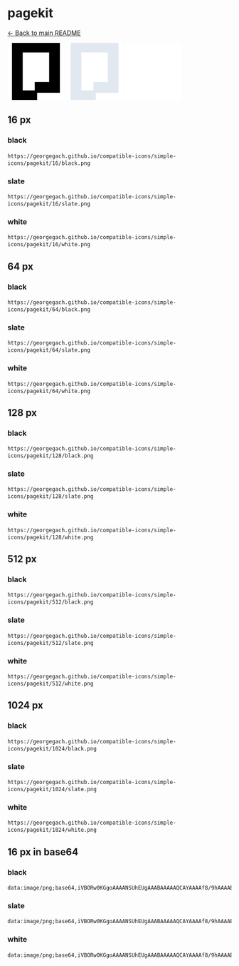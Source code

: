 # pagekit

[← Back to main README](../../README.md)


<img src="./128/black.png" width="128" alt="pagekit black icon" />
<img src="./128/slate.png" width="128" alt="pagekit slate icon" />
<img src="./128/white.png" width="128" alt="pagekit white icon" />

## 16 px

### black
```
https://georgegach.github.io/compatible-icons/simple-icons/pagekit/16/black.png
```

### slate
```
https://georgegach.github.io/compatible-icons/simple-icons/pagekit/16/slate.png
```

### white
```
https://georgegach.github.io/compatible-icons/simple-icons/pagekit/16/white.png
```

## 64 px

### black
```
https://georgegach.github.io/compatible-icons/simple-icons/pagekit/64/black.png
```

### slate
```
https://georgegach.github.io/compatible-icons/simple-icons/pagekit/64/slate.png
```

### white
```
https://georgegach.github.io/compatible-icons/simple-icons/pagekit/64/white.png
```

## 128 px

### black
```
https://georgegach.github.io/compatible-icons/simple-icons/pagekit/128/black.png
```

### slate
```
https://georgegach.github.io/compatible-icons/simple-icons/pagekit/128/slate.png
```

### white
```
https://georgegach.github.io/compatible-icons/simple-icons/pagekit/128/white.png
```

## 512 px

### black
```
https://georgegach.github.io/compatible-icons/simple-icons/pagekit/512/black.png
```

### slate
```
https://georgegach.github.io/compatible-icons/simple-icons/pagekit/512/slate.png
```

### white
```
https://georgegach.github.io/compatible-icons/simple-icons/pagekit/512/white.png
```

## 1024 px

### black
```
https://georgegach.github.io/compatible-icons/simple-icons/pagekit/1024/black.png
```

### slate
```
https://georgegach.github.io/compatible-icons/simple-icons/pagekit/1024/slate.png
```

### white
```
https://georgegach.github.io/compatible-icons/simple-icons/pagekit/1024/white.png
```

## 16 px in base64

### black
```
data:image/png;base64,iVBORw0KGgoAAAANSUhEUgAAABAAAAAQCAYAAAAf8/9hAAAABmJLR0QA/wD/AP+gvaeTAAAAmElEQVQ4je3SPQrCQBAF4M//TlCv4A0svYDW4tm8VCAXsPQCNmphiIW7EmNciVj6YFjm780M+7gjR9nScugGgkJ7FNCvBa/Y4/imaYw5BvVEFta6YJ2Yugo1Zeh5nPA1/gQ/IKjroGnAqOIP2xJssMO5EnsS0ScCmKWSnfBmWHiV8hQTnBp6D1hGJ0q5ybapDeIv9FJFKdwAxxQn64ZoRA0AAAAASUVORK5CYII=
```

### slate
```
data:image/png;base64,iVBORw0KGgoAAAANSUhEUgAAABAAAAAQCAYAAAAf8/9hAAAABmJLR0QA/wD/AP+gvaeTAAAA00lEQVQ4je2PMW7CQBBF3wwGOmSRBgqgSUEJt6BH4iC5ADeg5RBp6DgGHCBNggsLUeAGhIR3aADZjjGyRMnvdnf+m7cC8BvuVwIDSsRg3Wv5QwUQIS5TTna8DPds6I9iUf5WaYB9AtXbXQagsRpfnba/zANsttHIxSxEEo2y6tm8AS8AeEWPZqZBENTvZ+dqIKmZQsBfGI211pjj7AggBmDVJKQQcLX4SC8tNHAVJzrbhPspgEET2Akc/pPllAMQT7C+pQyYdNv+9yNDvQ5Vnn3lUS7Pkz/yr9+eAwAAAABJRU5ErkJggg==
```

### white
```
data:image/png;base64,iVBORw0KGgoAAAANSUhEUgAAABAAAAAQCAYAAAAf8/9hAAAABmJLR0QA/wD/AP+gvaeTAAAAo0lEQVQ4je3TO24CQRCE4W8BQ4YEXME3IOQCEFucjUshcQFCLkBiOwAVwYLM8liziJA/rOmu6dbUgCSrNGcFLSV7zdlD50LcYY3tnaY+PvFRUZMsj2P9JpnduzLJ9FiTJEv+Vniat8ELDC5zUCFJC70zqdvIAF9Y4OdMq4ToPwMY1R0WlEnE2HWUhxjg+0bvpiiKiZNBza+b101weoX2A6vc5AAsaoeOwnvGSAAAAABJRU5ErkJggg==
```

